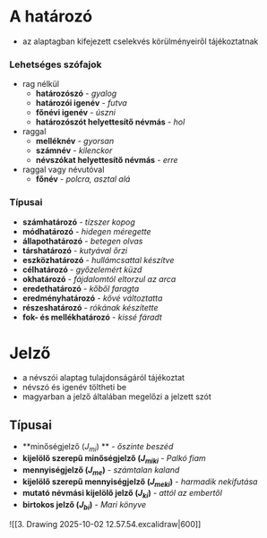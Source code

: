
#  A határozó
- az alaptagban kifejezett cselekvés körülményeiről tájékoztatnak
### Lehetséges szófajok
- rag nélkül 
	- **határozószó** - *gyalog*
	- **határozói igenév** - *futva*
	- **főnévi igenév** - *úszni*
	- **határozószót helyettesítő névmás** - *hol*
- raggal
	- **melléknév** - *gyorsan*
	- **számnév** - *kilenckor*
	- **névszókat helyettesítő névmás** - *erre*
- raggal vagy névutóval
	- **főnév** - *polcra, asztal alá*
### Típusai
- **számhatározó** - *tízszer kopog*
- **módhatározó** - *hidegen méregette*
- **állapothatározó** - *betegen olvas*
- **társhatározó** - *kutyával őrzi*
- **eszközhatározó** - *hullámcsattal készítve*
- **célhatározó** - *győzelemért küzd*
- **okhatározó** - *fájdalomtól eltorzul az arca*
- **eredethatározó** - *kőből faragta*
- **eredményhatározó** - *kővé változtatta*
- **részeshatározó** - *rókának készítette*
- **fok- és mellékhatározó** -  *kissé fáradt*

# Jelző
- a névszói alaptag tulajdonságáról tájékoztat
- névszó és igenév töltheti be
- magyarban a jelző általában megelőzi a jelzett szót

## Típusai
- **minőségjelző ($J_{mi}$) ** - *őszinte beszéd*
- **kijelölő szerepű minőségjelző ($J_{miki}$** - *Palkó fiam*
- **mennyiségjelző ($J_{me}$)**  - *számtalan kaland*
- **kijelölő szerepű mennyiségjelző ($J_{meki}$)** - *harmadik nekifutása*
- **mutató névmási kijelölő jelző ($J_{ki}$)** - *attól az embertől*
- **birtokos jelző ($J_{bi}$)** - *Mari könyve*

![[3. Drawing 2025-10-02 12.57.54.excalidraw|600]]